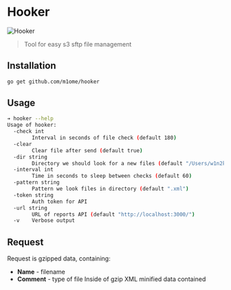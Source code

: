 # Hooker
![Hooker](http://s4.pikabu.ru/post_img/2015/01/26/1/1422226538_2049899097.png)

> Tool for easy s3 sftp file management

## Installation
```bash
go get github.com/m1ome/hooker
```

## Usage
```bash
➔ hooker --help
Usage of hooker:
  -check int
    	Interval in seconds of file check (default 180)
  -clear
    	Clear file after send (default true)
  -dir string
    	Directory we should look for a new files (default "/Users/w1n2k/Work/Golang/src/github.com/m1ome/hooker")
  -interval int
    	Time in seconds to sleep between checks (default 60)
  -pattern string
    	Pattern we look files in directory (default ".xml")
  -token string
    	Auth token for API
  -url string
    	URL of reports API (default "http://localhost:3000/")
  -v	Verbose output
```

## Request

Request is gzipped data, containing:
* **Name** - filename
* **Comment** - type of file
Inside of gzip XML minified data contained
